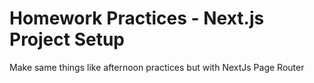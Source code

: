 # Homework Practices - Next.js Project Setup

Make same things like afternoon practices but with NextJs Page Router